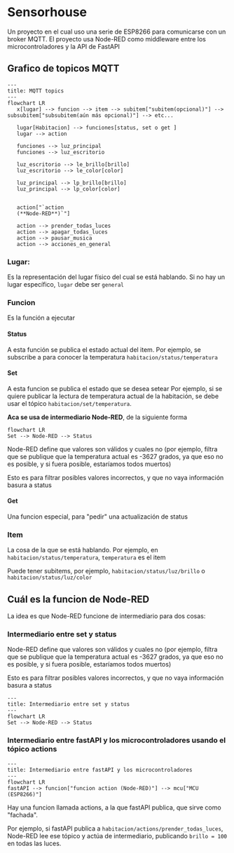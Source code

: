 # Sensorhouse

Un proyecto en el cual uso una serie de ESP8266 para comunicarse con un broker MQTT.
El proyecto usa Node-RED como middleware entre los microcontroladores y la API de FastAPI

## Grafico de topicos MQTT
```mermaid
---
title: MQTT topics
---
flowchart LR
   x[lugar] --> funcion --> item --> subitem["subitem(opcional)"] --> subsubitem["subsubitem(aún más opcional)"] --> etc...

   lugar[Habitacion] --> funciones[status, set o get ]
   lugar --> action

   funciones --> luz_principal
   funciones --> luz_escritorio

   luz_escritorio --> le_brillo[brillo]
   luz_escritorio --> le_color[color]

   luz_principal --> lp_brillo[brillo]
   luz_principal --> lp_color[color]


   action["`action
   (**Node-RED**)`"] 

   action --> prender_todas_luces
   action --> apagar_todas_luces
   action --> pausar_musica
   action --> acciones_en_general
```

### Lugar:
Es la representación del lugar físico del cual se está hablando. Si no hay un lugar específico, `lugar` debe ser `general`

### Funcion
Es la función a ejecutar

#### Status

A esta función se publica el estado actual del item.
Por ejemplo, se subscribe a para conocer la temperatura `habitacion/status/temperatura`

#### Set

A esta funcion se publica el estado que se desea setear
Por ejemplo, si se quiere publicar la lectura de temperatura actual de la habitación, se debe usar el tópico `habitacion/set/temperatura`.

**Aca se usa de intermediario Node-RED**, de la siguiente forma

```mermaid
flowchart LR
Set --> Node-RED --> Status
```

Node-RED define que valores son válidos y cuales no (por ejemplo, filtra que se publique que la temperatura actual es -3627 grados, ya que eso no es posible, y si fuera posible, estaríamos todos muertos)

Esto es para filtrar posibles valores incorrectos, y que no vaya información basura a status

#### Get

Una funcion especial, para "pedir" una actualización de status

### Item

La cosa de la que se está hablando.
Por ejemplo, en `habitacion/status/temperatura`, `temperatura` es el item

Puede tener subitems, por ejemplo, `habitacion/status/luz/brillo` o `habitacion/status/luz/color`

## Cuál es la funcion de Node-RED

La idea es que Node-RED funcione de intermediario para dos cosas:

### Intermediario entre set y status

Node-RED define que valores son válidos y cuales no (por ejemplo, filtra que se publique que la temperatura actual es -3627 grados, ya que eso no es posible, y si fuera posible, estaríamos todos muertos)

Esto es para filtrar posibles valores incorrectos, y que no vaya información basura a status

```mermaid
---
title: Intermediario entre set y status
---
flowchart LR
Set --> Node-RED --> Status
```

### Intermediario entre fastAPI y los microcontroladores usando el tópico actions

```mermaid
---
title: Intermediario entre fastAPI y los microcontroladores
---
flowchart LR
fastAPI --> funcion["funcion action (Node-RED)"] --> mcu["MCU (ESP8266)"]
```

Hay una funcion llamada actions, a la que fastAPI publica, que sirve como "fachada".

Por ejemplo, si fastAPI publica a `habitacion/actions/prender_todas_luces`, Node-RED lee ese tópico y actúa de intermediario, publicando `brillo = 100` en todas las luces.

